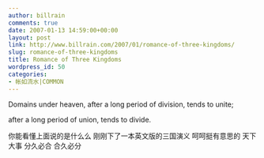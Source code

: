 ```yaml
---
author: billrain
comments: true
date: 2007-01-13 14:59:00+00:00
layout: post
link: http://www.billrain.com/2007/01/romance-of-three-kingdoms/
slug: romance-of-three-kingdoms
title: Romance of Three Kingdoms
wordpress_id: 50
categories:
- 帐如流水|COMMON
---
```


Domains under heaven,
after a long period of division, tends to unite;


after a long period of union, tends to divide.








你能看懂上面说的是什么么
刚刚下了一本英文版的三国演义
呵呵挺有意思的
天下大事
分久必合
合久必分
